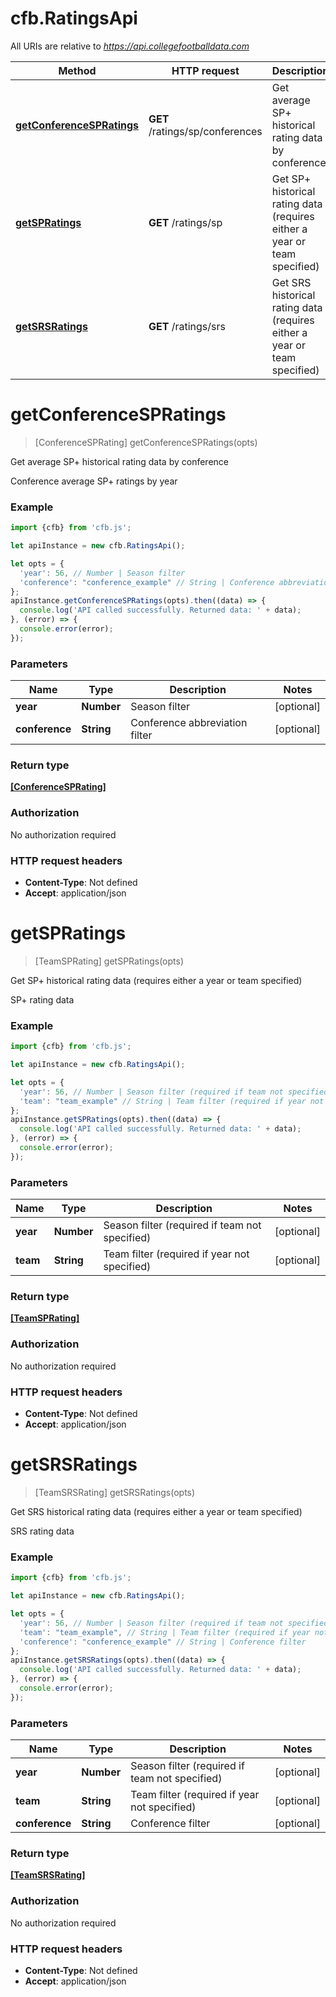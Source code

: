 # cfb.RatingsApi

All URIs are relative to *https://api.collegefootballdata.com*

Method | HTTP request | Description
------------- | ------------- | -------------
[**getConferenceSPRatings**](RatingsApi.md#getConferenceSPRatings) | **GET** /ratings/sp/conferences | Get average SP+ historical rating data by conference
[**getSPRatings**](RatingsApi.md#getSPRatings) | **GET** /ratings/sp | Get SP+ historical rating data (requires either a year or team specified)
[**getSRSRatings**](RatingsApi.md#getSRSRatings) | **GET** /ratings/srs | Get SRS historical rating data (requires either a year or team specified)


<a name="getConferenceSPRatings"></a>
# **getConferenceSPRatings**
> [ConferenceSPRating] getConferenceSPRatings(opts)

Get average SP+ historical rating data by conference

Conference average SP+ ratings by year

### Example
```javascript
import {cfb} from 'cfb.js';

let apiInstance = new cfb.RatingsApi();

let opts = { 
  'year': 56, // Number | Season filter
  'conference': "conference_example" // String | Conference abbreviation filter
};
apiInstance.getConferenceSPRatings(opts).then((data) => {
  console.log('API called successfully. Returned data: ' + data);
}, (error) => {
  console.error(error);
});

```

### Parameters

Name | Type | Description  | Notes
------------- | ------------- | ------------- | -------------
 **year** | **Number**| Season filter | [optional] 
 **conference** | **String**| Conference abbreviation filter | [optional] 

### Return type

[**[ConferenceSPRating]**](ConferenceSPRating.md)

### Authorization

No authorization required

### HTTP request headers

 - **Content-Type**: Not defined
 - **Accept**: application/json

<a name="getSPRatings"></a>
# **getSPRatings**
> [TeamSPRating] getSPRatings(opts)

Get SP+ historical rating data (requires either a year or team specified)

SP+ rating data

### Example
```javascript
import {cfb} from 'cfb.js';

let apiInstance = new cfb.RatingsApi();

let opts = { 
  'year': 56, // Number | Season filter (required if team not specified)
  'team': "team_example" // String | Team filter (required if year not specified)
};
apiInstance.getSPRatings(opts).then((data) => {
  console.log('API called successfully. Returned data: ' + data);
}, (error) => {
  console.error(error);
});

```

### Parameters

Name | Type | Description  | Notes
------------- | ------------- | ------------- | -------------
 **year** | **Number**| Season filter (required if team not specified) | [optional] 
 **team** | **String**| Team filter (required if year not specified) | [optional] 

### Return type

[**[TeamSPRating]**](TeamSPRating.md)

### Authorization

No authorization required

### HTTP request headers

 - **Content-Type**: Not defined
 - **Accept**: application/json

<a name="getSRSRatings"></a>
# **getSRSRatings**
> [TeamSRSRating] getSRSRatings(opts)

Get SRS historical rating data (requires either a year or team specified)

SRS rating data

### Example
```javascript
import {cfb} from 'cfb.js';

let apiInstance = new cfb.RatingsApi();

let opts = { 
  'year': 56, // Number | Season filter (required if team not specified)
  'team': "team_example", // String | Team filter (required if year not specified)
  'conference': "conference_example" // String | Conference filter
};
apiInstance.getSRSRatings(opts).then((data) => {
  console.log('API called successfully. Returned data: ' + data);
}, (error) => {
  console.error(error);
});

```

### Parameters

Name | Type | Description  | Notes
------------- | ------------- | ------------- | -------------
 **year** | **Number**| Season filter (required if team not specified) | [optional] 
 **team** | **String**| Team filter (required if year not specified) | [optional] 
 **conference** | **String**| Conference filter | [optional] 

### Return type

[**[TeamSRSRating]**](TeamSRSRating.md)

### Authorization

No authorization required

### HTTP request headers

 - **Content-Type**: Not defined
 - **Accept**: application/json


